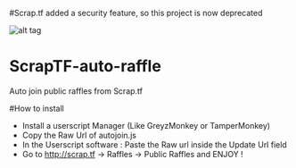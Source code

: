 #Scrap.tf added a security feature, so this project is now deprecated

![alt tag](http://i.imgur.com/xY3TPdb.png)
# ScrapTF-auto-raffle
Auto join public raffles from Scrap.tf

#How to install
- Install a userscript Manager (Like GreyzMonkey or TamperMonkey)
- Copy the Raw Url of autojoin.js
- In the Userscript software : Paste the Raw url inside the Update Url field
- Go to http://scrap.tf -> Raffles -> Public Raffles and ENJOY !

